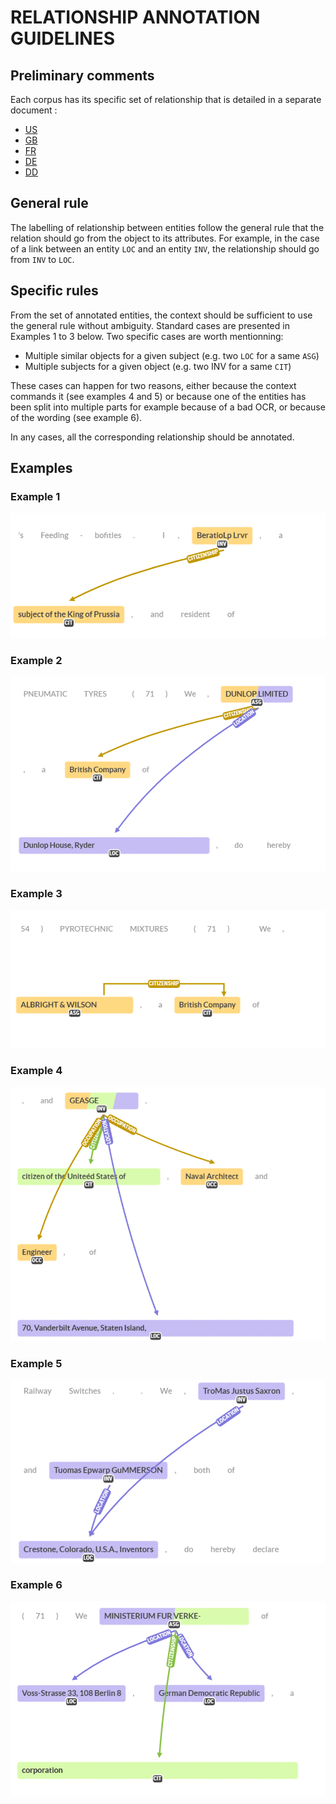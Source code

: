 # RELATIONSHIP ANNOTATION GUIDELINES

## Preliminary comments

Each corpus has its specific set of relationship that is detailed in a separate document :
* [US](US_ANNOTATION_GUIDELINES.md)
* [GB](GB_ANNOTATION_GUIDELINES.md)
* [FR](FR_ANNOTATION_GUIDELINES.md)
* [DE](DE_ANNOTATION_GUIDELINES.md)
* [DD](DD_ANNOTATION_GUIDELINES.md)

## General rule

The labelling of relationship between entities follow the general rule that the relation should go from the object to its attributes. For example, in the case of a link between an entity `LOC`
and an entity `INV`, the relationship should go from `INV` to `LOC`.

## Specific rules

From the set of annotated entities, the context should be sufficient to use the general rule without ambiguity. Standard cases are presented in Examples 1 to 3 below.
Two specific cases are worth mentionning:
* Multiple similar objects for a given subject (e.g. two `LOC` for a same `ASG`)
* Multiple subjects for a given object (e.g. two INV for a same `CIT`)

These cases can happen for two reasons, either because the context commands it (see examples 4 and 5) or because one of the entities has been split into multiple parts for example because of a bad OCR, or because of the wording (see example 6).

In any cases, all the corresponding relationship should be annotated.

## Examples

### Example 1
![Example 1](img/annot_ex_1to1.png)

### Example 2
![Example 2](img/annot_ex_1to12.png)

### Example 3
![Example 3](img/annot_ex_1to13.png)

### Example 4
![Example 4](img/annot_ex_1tom3.png)

### Example 5
![Example 5](img/annot_ex_mto2.png)

### Example 6
![Example 6](img/annot_ex_1tom2.png)
